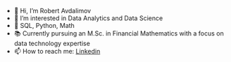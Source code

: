 - 👋 Hi, I’m Robert Avdalimov
- 👀 I’m interested in Data Analytics and Data Science
- 🌱 SQL, Python, Math
- 📚 Currently pursuing an M.Sc. in Financial Mathematics with a focus on data technology expertise
- 📫 How to reach me: [Linkedin](https://www.linkedin.com/in/robert-avdalimov-506302234/)
